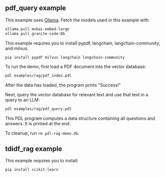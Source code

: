 ## pdf_query example 

This example uses [Ollama](../../tutorial/#using-ollama-models).  Fetch the models used in this example with

```bash
ollama pull mxbai-embed-large
ollama pull granite-code:8b
```

This example requires you to install pypdf, langchain, langchain-community, and milvus.

```bash
pip install pypdf milvus langchain langchain-community
```

To run the demo, first load a PDF document into the vector database:

```bash
pdl examples/rag/pdf_index.pdl
```

After the data has loaded, the program prints "Success!"

Next, query the vector database for relevant text and use that text in a query to an LLM:

```bash
pdl examples/rag/pdf_query.pdl
```

This PDL program computes a data structure containing all questions and answers.  It is printed at the end.

To cleanup, run `rm pdl-rag-demo.db`.

## tdidf_rag example

This example requires you to install:
```
pip install scikit-learn
```